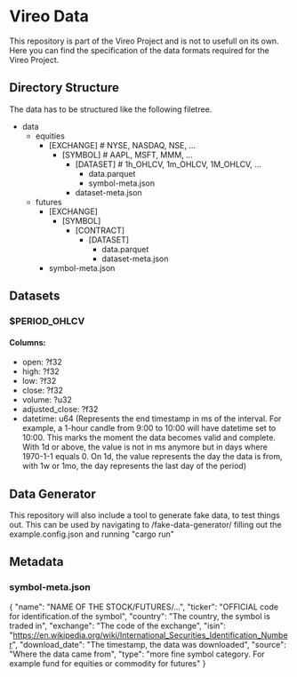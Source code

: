 # Vireo Data

This repository is part of the Vireo Project and is not to usefull on its own.
Here you can find the specification of the data formats required for the Vireo Project.

## Directory Structure

The data has to be structured like the following filetree.

- data
  - equities
    - [EXCHANGE] # NYSE, NASDAQ, NSE, ...
      - [SYMBOL] # AAPL, MSFT, MMM, ...
        - [DATASET] # 1h_OHLCV, 1m_OHLCV, 1M_OHLCV, ...
          - data.parquet
          - symbol-meta.json
        - dataset-meta.json
  - futures
    - [EXCHANGE]
      - [SYMBOL]
        - [CONTRACT]
          - [DATASET]
            - data.parquet
            - dataset-meta.json
    - symbol-meta.json

## Datasets

### $PERIOD_OHLCV

#### Columns:

- open: ?f32
- high: ?f32
- low: ?f32
- close: ?f32
- volume: ?u32
- adjusted_close: ?f32
- datetime: u64 (Represents the end timestamp in ms of the interval. For example, a 1-hour candle from 9:00 to 10:00 will have datetime set to 10:00. This marks the moment the data becomes valid and complete. With 1d or above, the value is not in ms anymore but in days where 1970-1-1 equals 0. On 1d, the value represents the day the data is from, with 1w or 1mo, the day represents the last day of the period)

## Data Generator

This repository will also include a tool to generate fake data, to test things out.
This can be used by navigating to /fake-data-generator/ filling out the example.config.json and running "cargo run"

## Metadata

### symbol-meta.json

{
"name": "NAME OF THE STOCK/FUTURES/...",
"ticker": "OFFICIAL code for identification.of the symbol",
"country": "The country, the symbol is traded in",
"exchange": "The code of the exchange",
"isin": "https://en.wikipedia.org/wiki/International_Securities_Identification_Number",
"download_date": "The timestamp, the data was downloaded",
"source": "Where the data came from",
"type": "more fine symbol category. For example fund for equities or commodity for futures"
}
